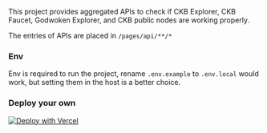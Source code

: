 This project provides aggregated APIs to check if CKB Explorer, CKB Faucet, Godwoken Explorer, and CKB public nodes are working properly.

The entries of APIs are placed in `/pages/api/**/*`

### Env

Env is required to run the project, rename `.env.example` to `.env.local` would work, but setting them in the host is a better choice.

### Deploy your own

[![Deploy with Vercel](https://vercel.com/button)](https://vercel.com/new/git/external?repository-url=https://github.com/Magickbase/public-service-status-checker&project-name=magickbase-services-status&repository-name=public-service-status-checker)
